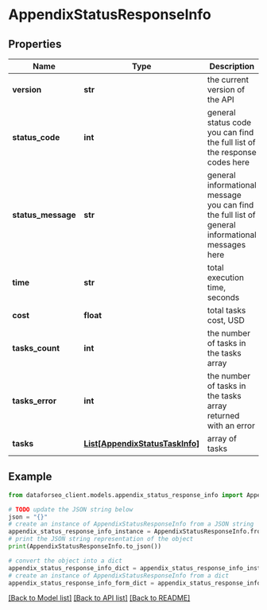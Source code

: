 # AppendixStatusResponseInfo


## Properties

Name | Type | Description | Notes
------------ | ------------- | ------------- | -------------
**version** | **str** | the current version of the API | [optional] 
**status_code** | **int** | general status code you can find the full list of the response codes here | [optional] 
**status_message** | **str** | general informational message you can find the full list of general informational messages here | [optional] 
**time** | **str** | total execution time, seconds | [optional] 
**cost** | **float** | total tasks cost, USD | [optional] 
**tasks_count** | **int** | the number of tasks in the tasks array | [optional] 
**tasks_error** | **int** | the number of tasks in the tasks array returned with an error | [optional] 
**tasks** | [**List[AppendixStatusTaskInfo]**](AppendixStatusTaskInfo.md) | array of tasks | [optional] 

## Example

```python
from dataforseo_client.models.appendix_status_response_info import AppendixStatusResponseInfo

# TODO update the JSON string below
json = "{}"
# create an instance of AppendixStatusResponseInfo from a JSON string
appendix_status_response_info_instance = AppendixStatusResponseInfo.from_json(json)
# print the JSON string representation of the object
print(AppendixStatusResponseInfo.to_json())

# convert the object into a dict
appendix_status_response_info_dict = appendix_status_response_info_instance.to_dict()
# create an instance of AppendixStatusResponseInfo from a dict
appendix_status_response_info_form_dict = appendix_status_response_info.from_dict(appendix_status_response_info_dict)
```
[[Back to Model list]](../README.md#documentation-for-models) [[Back to API list]](../README.md#documentation-for-api-endpoints) [[Back to README]](../README.md)


